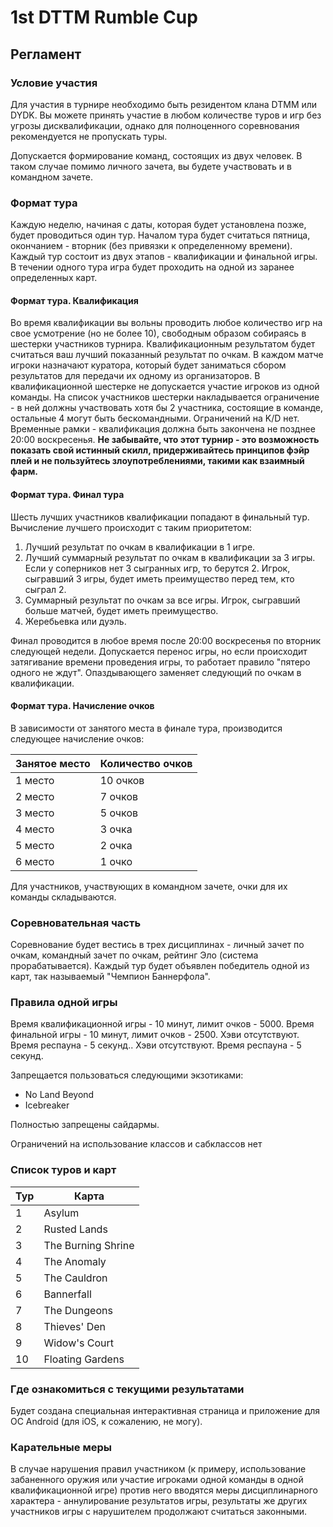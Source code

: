 # 1st DTTM Rumble Cup

## Регламент

### Условие участия
Для участия в турнире необходимо быть резидентом клана DTMM или DYDK. Вы можете принять участие в любом количестве туров и игр без угрозы дисквалификации, однако для полноценного соревнования рекомендуется не пропускать туры.

Допускается формирование команд, состоящих из двух человек. В таком случае помимо личного зачета, вы будете участвовать и в командном зачете.

### Формат тура
Каждую неделю, начиная с даты, которая будет установлена позже, будет проводиться один тур. Началом тура будет считаться пятница, окончанием - вторник (без привязки к определенному времени). Каждый тур состоит из двух этапов - квалификации и финальной игры. В течении одного тура игра будет проходить на одной из заранее определенных карт.

#### Формат тура. Квалификация
Во время квалификации вы вольны проводить любое количество игр на свое усмотрение (но не более 10), свободным образом собираясь в шестерки участников турнира. Квалификационным результатом будет считаться ваш лучший показанный результат по очкам. В каждом матче игроки назначают куратора, который будет заниматься сбором результатов для передачи их одному из организаторов. В квалификационной шестерке не допускается участие игроков из одной команды. На список участников шестерки накладывается ограничение - в ней должны участвовать хотя бы 2 участника, состоящие в команде, остальные 4 могут быть бескомандными. Ограничений на K/D нет. Временные рамки - квалификация должна быть закончена не позднее 20:00 воскресенья. **Не забывайте, что этот турнир - это возможность показать свой истинный скилл, придерживайтесь принципов фэйр плей и не пользуйтесь злоупотреблениями, такими как взаимный фарм.**

#### Формат тура. Финал тура
Шесть лучших участников квалификации попадают в финальный тур. Вычисление лучшего происходит с таким приоритетом:
1. Лучший результат по очкам в квалификации в 1 игре.
2. Лучший суммарный результат по очкам в квалификации за 3 игры. Если у соперников нет 3 сыгранных игр, то берутся 2. Игрок, сыгравший 3 игры, будет иметь преимущество перед тем, кто сыграл 2.
3. Суммарный результат по очкам за все игры. Игрок, сыгравший больше матчей, будет иметь преимущество.
4. Жеребьевка или дуэль.

Финал проводится в любое время после 20:00 воскресенья по вторник следующей недели. Допускается перенос игры, но если происходит затягивание времени проведения игры, то работает правило "пятеро одного не ждут". Опаздывающего заменяет следующий по очкам в квалификации.

#### Формат тура. Начисление очков
В зависимости от занятого места в финале тура, производится следующее начисление очков:

| Занятое место | Количество очков |
|---------------|------------------|
| 1 место       | 10 очков         |
| 2 место       | 7 очков          |
| 3 место       | 5 очков          |
| 4 место       | 3 очка           |
| 5 место       | 2 очка           |
| 6 место       | 1 очко           |

Для участников, участвующих в командном зачете, очки для их команды складываются.

### Соревновательная часть
Соревнование будет вестись в трех дисциплинах - личный зачет по очкам, командный зачет по очкам, рейтинг Эло (система прорабатывается). Каждый тур будет объявлен победитель одной из карт, так называемый "Чемпион Баннерфола".

### Правила одной игры
Время квалификационной игры - 10 минут, лимит очков - 5000. Время финальной игры - 10 минут, лимит очков - 2500. Хэви отсутствуют. Время респауна - 5 секунд.. Хэви отсутствуют. Время респауна - 5 секунд.

Запрещается пользоваться следующими экзотиками:
* No Land Beyond
* Icebreaker

Полностью запрещены сайдармы.

Ограничений на использование классов и сабклассов нет

### Список туров и карт

| Тур | Карта              |
|-----|--------------------|
|  1  | Asylum             |
|  2  | Rusted Lands       |
|  3  | The Burning Shrine |
|  4  | The Anomaly        |
|  5  | The Cauldron       |
|  6  | Bannerfall         |
|  7  | The Dungeons       |
|  8  | Thieves' Den       |
|  9  | Widow's Court      |
|  10 | Floating Gardens   |

### Где ознакомиться с текущими результатами
Будет создана специальная интерактивная страница и приложение для OC Android (для iOS, к сожалению, не могу).

### Карательные меры
В случае нарушения правил участником (к примеру, использование забаненного оружия или участие игроками одной команды в одной квалификационной игре) против него вводятся меры дисциплинарного характера - аннулирование результатов игры, результаты же других участников игры с нарушителем продолжают считаться законными.

